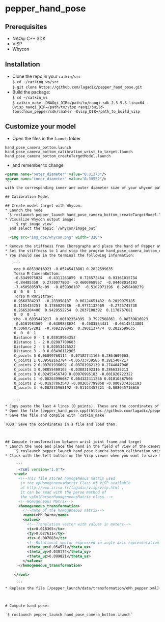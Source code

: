 # pepper_hand_pose


## Prerequisites
* NAOqi C++ SDK
* ViSP
* Whycon

## Installation
* Clone the repo in your `catkin/src`   
 `$ cd ~/catking_ws/src`   
 `$ git clone https://github.com/lagadic/pepper_hand_pose.git`   
* Build the package:   
 `$ cd ~/catkin_ws`   
 `$ catkin_make -DNAOqi_DIR=/path/to/naoqi-sdk-2.5.5.5-linux64 -Dvisp_naoqi_DIR=/path/to/visp_naoqi/build-toolchain_pepper/sdk/cmake/ -Dvisp_DIR=/path_to_build_visp `   
 
## Customize your model
* Open the files in the `launch` folder   

```
hand_pose_camera_bottom.launch
hand_pose_camera_bottom_calibration_wrist_to_target.launch
hand_pose_camera_bottom_createTargetModel.launch
```
* and remember to change   

````xml
<param name="outer_diameter" value="0.01273"/>
<param name="inner_diameter" value="0.00522"/>
```
with the corresponding inner and outer diameter size of your whycon pattern.

## Calibration Model 

## Create model target with Whycon:
* Launch the node  
 `$ roslaunch pepper_launch hand_pose_camera_bottom_createTargetModel.launch` 
* Visualize Whycon output image:
    `$ rqt_image_view`      
  and select the topic `/whycon/image_out`   

  <img src="img_doc/whycon.png" width="320">

* Remove the stiffness from Choregraphe and place the hand of Pepper at the center of the image, where the target are well visible.
* Set the stiffness to 1 and stop the program hand_pose_camera_bottom_createTargetModel with `Ctrl+C`
* You should see in the terminal the following information:   

    ```
    cog 0.08539816923 -0.05145413801 0.2822599635 
    Torso M CameraBottom:
    -0.5349975824  -0.4311263859  0.726572454  0.03161015734
    -0.84485358  0.2730077803  -0.4600968957  -0.04408014193
    -7.450580597e-09  -0.859998107  -0.5102971196  0.2458400279
    0  0  0  1
    Torso M RWristYaw:
    0.9568784237  -0.283958137  0.06124651432  0.2019975185
    0.1155434251  0.1786029786  -0.9771132469  -0.2725745738
    0.2665204406  0.9420552254  0.2037108392  0.1178767681
    0  0  0  1 
    cMo -0.6095449217  0.00102354395  0.7927508861  0.08539816923
    -0.6101983569  -0.6389838624  -0.4683554431  -0.05145413801
    0.5060757201  -0.7692189045  0.3901137474  0.2822599635
    0  0  0  1
    Distance 0 - 1 0.03018964353 
    Distance 1 - 2 0.02087700683 
    Distance 2 - 3 0.02053476522 
    Distance 3 - 0 0.03496112965 
    C_points 0 0.06899768114 -0.07182741165 0.2864609063 
    C_points 1 0.09502162784 -0.05733739585 0.2815407217 
    C_points 2 0.09701936692 -0.03781982139 0.2744047046 
    C_points 3 0.08055400103 -0.03883192316 0.2866335213 
    O_points 0 0.02455456749 0.00976996183 -0.001820722322 
    O_points 1 -0.00263996687 0.004322411236 0.01010387506 
    O_points 2 -0.01937863543 -0.002657799858 -0.0002374361193 
    O_points 3 -0.002535965192 -0.01143457321 -0.008045716616 
    
    
    ```
* Copy paste the last 4 lines (O_points). These are the coordinates of the center of the target wrt the center of mass of all the 4 blobs.   
* Open the file [pepper_hand_pose.cpp](https://github.com/lagadic/pepper_hand_pose/blob/master/src/pepper_hand_pose.cpp#L47) and modify at line 47 the vector `m_3Dpoints` with your values.   
* Save the file and compile with `catkin_make`   

TODO: Save the coordinates in a file and load them.   


  
## Compute transformation between wrist joint frame and target  
* Launch the node and place the hand in the field of view of the camera    
    `$ roslaunch pepper_launch hand_pose_camera_bottom_calibration_wrist_to_target.launch`
* Click with the left button on the Visp viewer when you want to save the transformation matrix. A file `/tmp/eMh_pepper.xml` will be created, that looks like this:
 
     ```
      <?xml version="1.0"?>
    <root>
      <!--This file stores homogeneous matrix used
       in the vpHomogeneousMatrix Class of ViSP available
       at http://www.irisa.fr/lagadic/visp/visp.html .
       It can be read with the parse method of
       the vpXmlParserHomogeneousMatrix class.-->
      <!--Homogeneous Matrix-->
      <homogeneous_transformation>
        <!--Name of the homogeneous matrix-->
        <name>eMh_RArm</name>
        <values>
          <!--Translation vector with values in meters-->
          <tx>0.018365</tx>
          <ty>0.027611</ty>
          <tz>-0.007083</tz>
          <!--Rotational vector expressed in angle axis representation with values in radians-->
          <theta_ux>0.054571</theta_ux>
          <theta_uy>0.030174</theta_uy>
          <theta_uz>0.099821</theta_uz>
        </values>
      </homogeneous_transformation>
    
    </root>
     
     ```
* Replace the file [/pepper_launch/data/transformation/eMh_pepper.xml](https://github.com/lagadic/pepper_launch/blob/master/data/transformation/eMh_pepper.xml) with the new one just generated.



# Compute hand pose:   

`$ roslaunch pepper_launch hand_pose_camera_bottom.launch`



